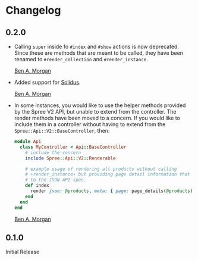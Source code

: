 # Changelog

## 0.2.0

*   Calling `super` inside fo `#index` and `#show` actions is now deprecated.
    Since these are methods that are meant to be called, they have been renamed to `#render_collection` and `#render_instance`.

    [Ben A. Morgan](https://github.com/BenMorganIO)

*   Added support for [Solidus](https://github.com/solidusio/solidus).

    [Ben A. Morgan](https://github.com/BenMorganIO)

*   In some instances, you would like to use the helper methods provided by the Spree V2 API, but unable to extend from the controller.
    The render methods have been moved to a concern.
    If you would like to include them in a controller without having to extend from the `Spree::Api::V2::BaseController`, then:

    ```ruby
    module Api
      class MyController < Api::BaseController
        # include the concern
        include Spree::Api::V2::Renderable

        # example usage of rendering all products without calling
        # +render_instance+ but providing page detail information that conforms
        # to the JSON API spec.
        def index
          render json: @products, meta: { page: page_details(@products) }
        end
      end
    end
    ```

    [Ben A. Morgan](https://github.com/BenMorganIO)

## 0.1.0

Initial Release
